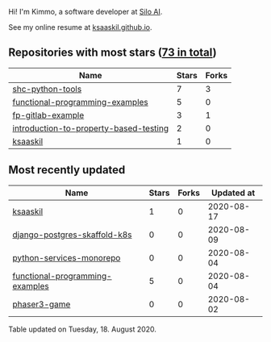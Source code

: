 Hi! I'm Kimmo, a software developer at [Silo AI](https://silo.ai/).

See my online resume at [ksaaskil.github.io](https://ksaaskil.github.io).

<!-- repositories starts -->

## Repositories with most stars ([73 in total](https://github.com/ksaaskil?tab=repositories))
| Name        | Stars           | Forks  |
| ------------- |-------------| -----|
|[shc-python-tools](https://github.com/ksaaskil/shc-python-tools)|7|3
|[functional-programming-examples](https://github.com/ksaaskil/functional-programming-examples)|5|0
|[fp-gitlab-example](https://github.com/ksaaskil/fp-gitlab-example)|3|1
|[introduction-to-property-based-testing](https://github.com/ksaaskil/introduction-to-property-based-testing)|2|0
|[ksaaskil](https://github.com/ksaaskil/ksaaskil)|1|0

<!-- repositories ends -->
<!-- recent_repositories starts -->

## Most recently updated
| Name        | Stars           | Forks  | Updated at
| ------------- |-------------| -----|-----|
|[ksaaskil](https://github.com/ksaaskil/ksaaskil)|1|0|2020-08-17
|[django-postgres-skaffold-k8s](https://github.com/ksaaskil/django-postgres-skaffold-k8s)|0|0|2020-08-09
|[python-services-monorepo](https://github.com/ksaaskil/python-services-monorepo)|0|0|2020-08-04
|[functional-programming-examples](https://github.com/ksaaskil/functional-programming-examples)|5|0|2020-08-04
|[phaser3-game](https://github.com/ksaaskil/phaser3-game)|0|0|2020-08-02

<!-- recent_repositories ends -->
<!-- updated_at starts -->
Table updated on Tuesday, 18. August 2020.
<!-- updated_at ends -->
